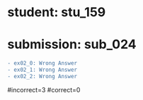 # student: stu_159
# submission: sub_024

```diff
- ex02_0: Wrong Answer
- ex02_1: Wrong Answer
- ex02_2: Wrong Answer
```
#incorrect=3
#correct=0
